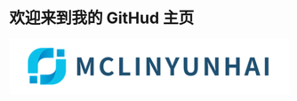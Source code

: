 # 欢迎来到我的 GitHud 主页

![team-logo](https://raw.githubusercontent.com/mcTinLin/mcTinLin/main/img/team_logo.png)
